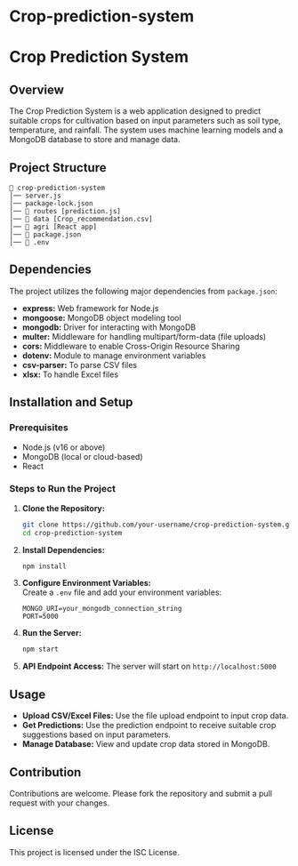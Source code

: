 # Crop-prediction-system

# Crop Prediction System

## Overview
The Crop Prediction System is a web application designed to predict suitable crops for cultivation based on input parameters such as soil type, temperature, and rainfall. The system uses machine learning models and a MongoDB database to store and manage data.

## Project Structure
```
📁 crop-prediction-system
│── server.js               
│── package-lock.json                
│── 📂 routes [prediction.js]
│── 📂 data [Crop_recommendation.csv]
│── 📂 agri [React app]            
│── 📄 package.json          
│── 📄 .env                   
```

## Dependencies
The project utilizes the following major dependencies from `package.json`:
- **express:** Web framework for Node.js
- **mongoose:** MongoDB object modeling tool
- **mongodb:** Driver for interacting with MongoDB
- **multer:** Middleware for handling multipart/form-data (file uploads)
- **cors:** Middleware to enable Cross-Origin Resource Sharing
- **dotenv:** Module to manage environment variables
- **csv-parser:** To parse CSV files
- **xlsx:** To handle Excel files

## Installation and Setup
### Prerequisites
- Node.js (v16 or above)
- MongoDB (local or cloud-based)
- React

### Steps to Run the Project
1. **Clone the Repository:**  
   ```bash
   git clone https://github.com/your-username/crop-prediction-system.git
   cd crop-prediction-system
   ```
2. **Install Dependencies:**  
   ```bash
   npm install
   ```
3. **Configure Environment Variables:**  
   Create a `.env` file and add your environment variables:
   ```env
   MONGO_URI=your_mongodb_connection_string
   PORT=5000
   ```
4. **Run the Server:**  
   ```bash
   npm start
   ```
5. **API Endpoint Access:** The server will start on `http://localhost:5000`

## Usage
- **Upload CSV/Excel Files:** Use the file upload endpoint to input crop data.
- **Get Predictions:** Use the prediction endpoint to receive suitable crop suggestions based on input parameters.
- **Manage Database:** View and update crop data stored in MongoDB.

## Contribution
Contributions are welcome. Please fork the repository and submit a pull request with your changes.

## License
This project is licensed under the ISC License.

